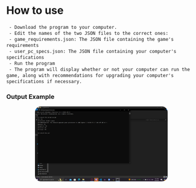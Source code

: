 # How to use
```
 - Download the program to your computer.
 - Edit the names of the two JSON files to the correct ones:
 - game_requirements.json: The JSON file containing the game's requirements
 - user_pc_specs.json: The JSON file containing your computer's specifications
 - Run the program
 - The program will display whether or not your computer can run the game, along with recommendations for upgrading your computer's specifications if necessary. 
```
### Output Example

<div align="center">
    <img style="border-radius: 15px; display: block; margin-left: auto; margin-right: auto; margin-bottom:20px;" width="70%" src="img/aaa.png"></img>

</div>
